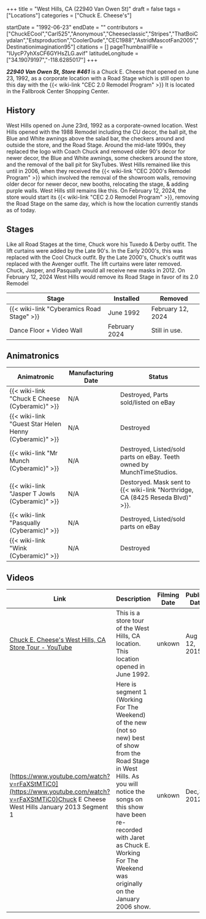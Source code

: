 +++
title = "West Hills, CA (22940 Van Owen St)"
draft = false
tags = ["Locations"]
categories = ["Chuck E. Cheese's"]


startDate = "1992-06-23"
endDate = ""
contributors = ["ChuckECool","Carl525","Anonymous","Cheeseclassic","Stripes","ThatBoiCydalan","Estsproduction","CoolerDude","CEC1988","AstridMascotFan2005","Destinationimagination95"]
citations = []
pageThumbnailFile = "IUycP7yhXsCF6GYHsZLG.avif"
latitudeLongitude = ["34.19079197","-118.6285017"]
+++

***22940 Van Owen St, Store #461*** is a Chuck E. Cheese that opened on June 23, 1992, as a corporate location with a Road Stage which is still open to this day with the {{< wiki-link "CEC 2.0 Remodel Program" >}} It is located in the Fallbrook Center Shopping Center.

## History

West Hills opened on June 23rd, 1992 as a corporate-owned location. West Hills opened with the 1988 Remodel including the CU decor, the ball pit, the Blue and White awnings above the salad bar, the checkers around and outside the store, and the Road Stage. Around the mid-late 1990s, they replaced the logo with Coach Chuck and removed older 90's decor for newer decor, the Blue and White awnings, some checkers around the store, and the removal of the ball pit for SkyTubes. West Hills remained like this until in 2006, when they received the {{< wiki-link "CEC 2000's Remodel Program" >}} which involved the removal of the showroom walls, removing older decor for newer decor, new booths, relocating the stage, &amp; adding purple walls. West Hills still remains like this. On February 12, 2024, the store would start its {{< wiki-link "CEC 2.0 Remodel Program" >}}, removing the Road Stage on the same day, which is how the location currently stands as of today.

## Stages

Like all Road Stages at the time, Chuck wore his Tuxedo &amp; Derby outfit. The lift curtains were added by the Late 90's. In the Early 2000's, this was replaced with the Cool Chuck outfit. By the Late 2000's, Chuck's outfit was replaced with the Avenger outfit. The lift curtains were later removed. Chuck, Jasper, and Pasqually would all receive new masks in 2012. On February 12, 2024 West Hills would remove its Road Stage in favor of its 2.0 Remodel

| Stage                                           | Installed     | Removed           |
|-------------------------------------------------|---------------|-------------------|
| {{< wiki-link "Cyberamics Road Stage" >}} | June 1992     | February 12, 2024 |
| Dance Floor + Video Wall                        | February 2024 | Still in use.     |

## Animatronics

| Animatronic                                                  | Manufacturing Date | Status                                                                               |
|--------------------------------------------------------------|--------------------|--------------------------------------------------------------------------------------|
| {{< wiki-link "Chuck E Cheese (Cyberamic)" >}}         | N/A                | Destroyed, Parts sold/listed on eBay                                                 |
| {{< wiki-link "Guest Star Helen Henny (Cyberamic)" >}} | N/A                | Destroyed                                                                            |
| {{< wiki-link "Mr Munch (Cyberamic)" >}}               | N/A                | Destroyed, Listed/sold parts on eBay. Teeth owned by MunchTimeStudios.               |
| {{< wiki-link "Jasper T Jowls (Cyberamic)" >}}         | N/A                | Destoryed. Mask sent to {{< wiki-link "Northridge, CA (8425 Reseda Blvd)" >}}. |
| {{< wiki-link "Pasqually (Cyberamic)" >}}              | N/A                | Destroyed, Listed/sold parts on eBay                                                 |
| {{< wiki-link "Wink (Cyberamic)" >}}                   | N/A                | Destroyed                                                                            |

## Videos

| Link                                                                                                                                       | Description                                                                                                                                                                                                                                                                 | Filming Date | Publish Date |
|--------------------------------------------------------------------------------------------------------------------------------------------|-----------------------------------------------------------------------------------------------------------------------------------------------------------------------------------------------------------------------------------------------------------------------------|--------------|--------------|
| [Chuck E. Cheese's West Hills, CA Store Tour - YouTube](https://www.youtube.com/watch?v=5otQkkVQq2g)                                       | This is a store tour of the West Hills, CA location. This location opened in June 1992.                                                                                                                                                                                     | unkown       | Aug 12, 2015 |
| [https://www.youtube.com/watch?v=rFaXStMTiC0](https://www.youtube.com/watch?v=rFaXStMTiC0)Chuck E Cheese West Hills January 2013 Segment 1 | Here is segment 1 (Working For The Weekend) of the new (not so new) best of show from the Road Stage in West Hills. As you will notice the songs on this show have been re-recorded with Jaret as Chuck E. Working For The Weekend was originally on the January 2006 show. | unkown       | Dec,30 2012  |